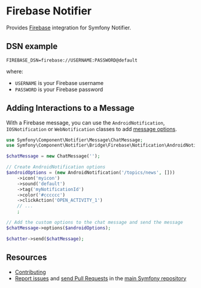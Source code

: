 Firebase Notifier
=================

Provides [Firebase](https://firebase.google.com) integration for Symfony Notifier.

DSN example
-----------

```
FIREBASE_DSN=firebase://USERNAME:PASSWORD@default
```

where:
 - `USERNAME` is your Firebase username
 - `PASSWORD` is your Firebase password

Adding Interactions to a Message
--------------------------------

With a Firebase message, you can use the `AndroidNotification`, `IOSNotification` or `WebNotification` classes to add
[message options](https://firebase.google.com/docs/cloud-messaging/xmpp-server-ref.html).

```php
use Symfony\Component\Notifier\Message\ChatMessage;
use Symfony\Component\Notifier\Bridge\Firebase\Notification\AndroidNotification;

$chatMessage = new ChatMessage('');

// Create AndroidNotification options
$androidOptions = (new AndroidNotification('/topics/news', []))
    ->icon('myicon')
    ->sound('default')
    ->tag('myNotificationId')
    ->color('#cccccc')
    ->clickAction('OPEN_ACTIVITY_1')
    // ...
    ;

// Add the custom options to the chat message and send the message
$chatMessage->options($androidOptions);

$chatter->send($chatMessage);
```

Resources
---------

 * [Contributing](https://symfony.com/doc/current/contributing/index.html)
 * [Report issues](https://github.com/symfony/symfony/issues) and
   [send Pull Requests](https://github.com/symfony/symfony/pulls)
   in the [main Symfony repository](https://github.com/symfony/symfony)
